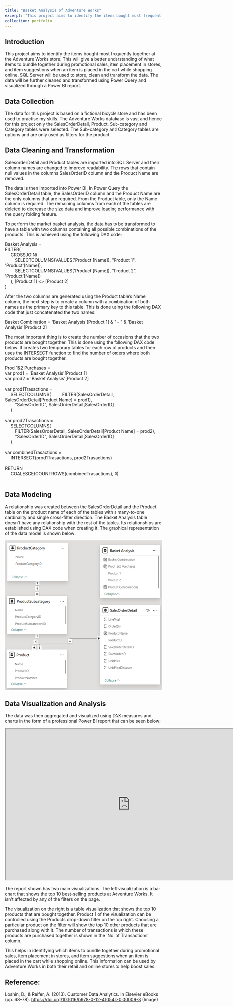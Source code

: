 ```yaml
---
title: "Basket Analysis of Adventure Works"
excerpt: "This project aims to identify the items bought most frequently together at the Adventure Works store. <br/><img src='/images/Basket-Main.jpg' width='800' height='480' frameborder='2'>"
collection: portfolio
---
```


Introduction
------
This project aims to identify the items bought most frequently together at the Adventure Works store. This will give a better understanding of what items to bundle together during promotional sales, item placement in stores, and item suggestions when an item is placed in the cart while shopping online. SQL Server will be used to store, clean and transform the data. The data will be further cleaned and transformed using Power Query and visualized through a Power BI report.

Data Collection
------
The data for this project is based on a fictional bicycle store and has been used to practise my skills. The Adventure Works database is vast and hence for this project only the SalesOrderDetail, Product, Sub-category and Category tables were selected. The Sub-category and Category tables are options and are only used as filters for the product. 

Data Cleaning and Transformation
------
SalesorderDetail and Product tables are imported into SQL Server and their column names are changed to improve readability. The rows that contain null values in the columns SalesOrderID column and the Product Name are removed.

The data is then imported into Power BI. In Power Query the SalesOrderDetail table, the SalesOrderID column and the Product Name are the only columns that are required. From the Product table, only the Name column is required. The remaining columns from each of the tables are deleted to decrease the size data and improve loading performance with the query folding feature.

To perform the market basket analysis, the data has to be transformed to have a table with two columns containing all possible combinations of the products. This is achieved using the following DAX code:

Basket Analysis =<br/>
FILTER(<br/>
&emsp;    CROSSJOIN(<br/>
&emsp;&emsp;        SELECTCOLUMNS(VALUES('Product'[Name]), "Product 1", 'Product'[Name]),<br/>
&emsp;&emsp;        SELECTCOLUMNS(VALUES('Product'[Name]), "Product 2", 'Product'[Name])<br/>
&emsp;        ), [Product 1] <> [Product 2]<br/>
)<br/>


After the two columns are generated using the Product table’s Name column, the next step is to create a column with a combination of both names as the primary key to this table. This is done using the following DAX code that just concatenated the two names: 

Basket Combination = 'Basket Analysis'[Product 1] & " - " & 'Basket Analysis'[Product 2]

The most important thing is to create the number of occasions that the two products are bought together. This is done using the following DAX code below. It creates two temporary tables for each row of products and then uses the INTERSECT function to find the number of orders where both products are bought together.

Prod 1&2 Purchases =<br/>
var prod1 = 'Basket Analysis'[Product 1]<br/>
var prod2 = 'Basket Analysis'[Product 2]<br/>
<br/>
var prod1Trasactions =<br/>
&emsp;    SELECTCOLUMNS(
&emsp;&emsp;        FILTER(SalesOrderDetail, SalesOrderDetail[Product Name] = prod1),<br/>
&emsp;&emsp;        "SalesOrderID", SalesOrderDetail[SalesOrderID]<br/>
&emsp;    )<br/>
<br/>
var prod2Trasactions =<br/>
&emsp;    SELECTCOLUMNS(<br/>
&emsp;&emsp;        FILTER(SalesOrderDetail, SalesOrderDetail[Product Name] = prod2),<br/>
&emsp;&emsp;        "SalesOrderID", SalesOrderDetail[SalesOrderID]<br/>
&emsp;   )<br/>
<br/>
var combinedTrasactions =<br/>
&emsp;    INTERSECT(prod1Trasactions, prod2Trasactions)<br/>
<br/>
RETURN<br/>
&emsp;    COALESCE(COUNTROWS(combinedTrasactions), 0)<br/>
<br/>

Data Modeling
------
A relationship was created between the SalesOrderDetail and the Product table on the product name of each of the tables with a many-to-one cardinality and single cross-filter direction. The Basket Analysis table doesn’t have any relationship with the rest of the tables. Its relationships are established using DAX code when creating it. The graphical representation of the data model is shown below:


<img src='/images/Basket-Analysis-Model.png' width='800' height='480'>


Data Visualization and Analysis
------
The data was then aggregated and visualized using DAX measures and charts in the form of a professional Power BI report that can be seen below:

<iframe title="AdventureWorks_Basket_Analysis" width="800" height="486" src="https://app.powerbi.com/view?r=eyJrIjoiNDI2OTU2YTYtYzQyZS00ZjBlLWFmYjktYTQ4ZGM3ZTY0NDNmIiwidCI6ImE4ZTcxNmQwLWE5ZDItNGIyYi1iMWUyLTM3MTE1MDVmZWIyZSJ9" frameborder="1" allowFullScreen="true"></iframe>

The report shown has two main visualizations. The left visualization is a bar chart that shows the top 10 best-selling products at Adventure Works. It isn’t affected by any of the filters on the page.

The visualization on the right is a table visualization that shows the top 10 products that are bought together. Product 1 of the visualization can be controlled using the Products drop-down filter on the top right. Choosing a particular product on the filter will show the top 10 other products that are purchased along with it. The number of transactions in which these products are purchased together is shown in the ‘No. of Transactions’ column.

This helps in identifying which items to bundle together during promotional sales, item placement in stores, and item suggestions when an item is placed in the cart while shopping online. This information can be used by Adventure Works in both their retail and online stores to help boost sales.

Reference:
------
Loshin, D., & Reifer, A. (2013). Customer Data Analytics. In Elsevier eBooks (pp. 68–78). https://doi.org/10.1016/b978-0-12-410543-0.00009-3 (Image)



